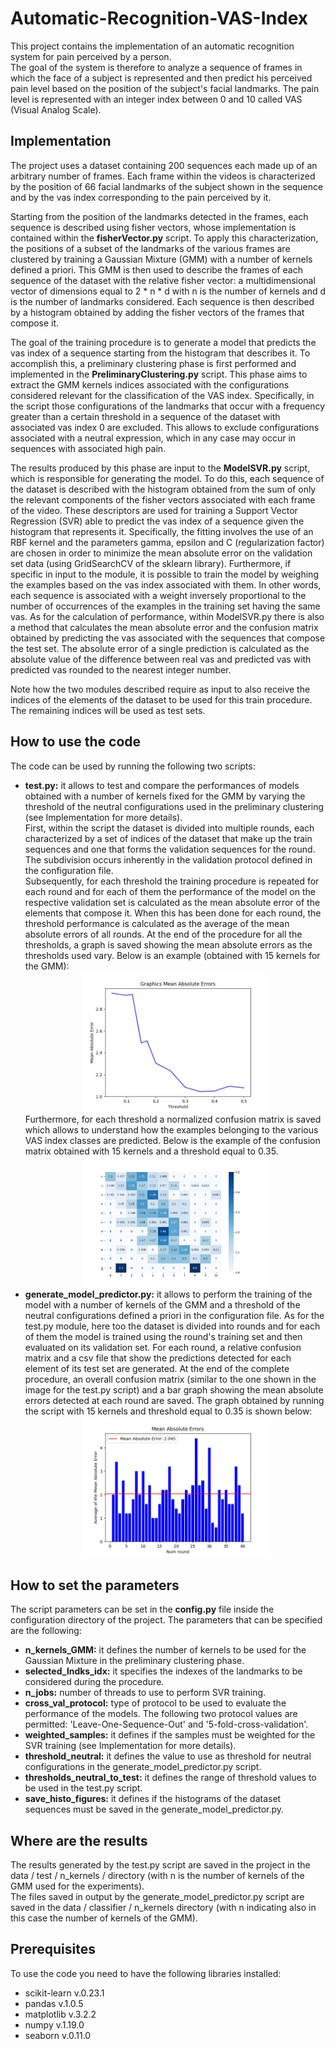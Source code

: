 # Automatic-Recognition-VAS-Index

This project contains the implementation of an automatic recognition system for pain perceived by a person. <br>
The goal of the system is therefore to analyze a sequence of frames in which the face of a subject is represented 
and then predict his perceived pain level based on the position of the subject's facial landmarks. 
The pain level is represented with an integer index between 0 and 10 called VAS (Visual Analog Scale).

<h2>Implementation</h2>
The project uses a dataset containing 200 sequences each made up of an arbitrary number of frames. 
Each frame within the videos is characterized by the position of 66 facial landmarks of the subject shown 
in the sequence and by the vas index corresponding to the pain perceived by it. <br>

Starting from the position of the landmarks detected in the frames, each sequence is described using fisher vectors, 
whose implementation is contained within the <b>fisherVector.py</b> script.
To apply this characterization, the positions of a subset of the landmarks of the various frames are clustered by training a Gaussian Mixture (GMM)
with a number of kernels defined a priori. 
This GMM is then used to describe the frames of each sequence of the dataset with the relative fisher vector: 
a multidimensional vector of dimensions equal to 2 * n * d with n is the number of kernels and d is the number of landmarks considered.
Each sequence is then described by a histogram obtained by adding the fisher vectors of the frames that compose it.<br>

The goal of the training procedure is to generate a model that predicts the vas index of a sequence starting from the histogram that describes it.
To accomplish this, a preliminary clustering phase is first performed and implemented in the <b>PreliminaryClustering.py</b> script.
This phase aims to extract the GMM kernels indices associated with the configurations considered relevant for the classification of the VAS index. 
Specifically, in the script those configurations of the landmarks that occur with a frequency greater than a certain threshold in a sequence of the dataset 
with associated vas index 0 are excluded. This allows to exclude configurations associated with a neutral expression, which in any case may occur in sequences with associated high pain.<br>

The results produced by this phase are input to the <b>ModelSVR.py</b> script, which is responsible for generating the model. To do this, each sequence of the dataset is described with the histogram obtained from the sum of only the relevant components of the fisher vectors associated with each frame of the video.
These descriptors are used for training a Support Vector Regression (SVR) able to predict the vas index of a sequence given the histogram that represents it. Specifically, the fitting involves the use of an RBF kernel and the parameters gamma, epsilon and C (regularization factor) are chosen in order to minimize the mean absolute error 
on the validation set data (using GridSearchCV of the sklearn library). Furthermore, if specific in input to the module, it is possible to train the model by weighing the examples based on the vas index associated with them. In other words, each sequence is associated with a weight inversely proportional to the number of occurrences of 
the examples in the training set having the same vas.
As for the calculation of performance, within ModelSVR.py there is also a method that calculates the mean absolute error and the confusion matrix obtained by predicting the vas associated with the sequences that compose the test set. 
The absolute error of a single prediction is calculated as the absolute value of the difference between real vas and predicted vas with predicted vas rounded to the nearest integer number. <br>

Note how the two modules described require as input to also receive the indices of the elements of the dataset to be used for this train procedure. The remaining indices will be used as test sets.

<h2>How to use the code</h2>
The code can be used by running the following two scripts:
<ul>
  <li><b>test.py:</b> it allows to test and compare the performances of models obtained with a number of kernels fixed for the GMM by varying the threshold of the neutral configurations used in the preliminary clustering (see Implementation for more details).<br>
First, within the script the dataset is divided into multiple rounds, each characterized by a set of indices of the dataset that make up the train sequences and one that forms the validation sequences for the round. The subdivision occurs inherently in the validation protocol defined in the configuration file.<br>
Subsequently, for each threshold the training procedure is repeated for each round and for each of them the performance of the model on the respective validation set is calculated as the mean absolute error of the elements that compose it.
When this has been done for each round, the threshold performance is calculated as the average of the mean absolute errors of all rounds. At the end of the procedure for all the thresholds, a graph is saved showing the mean absolute errors as the thresholds used vary. Below is an example (obtained with 15 kernels for the GMM):
  <div align="center">
    <img src="/data/test/15_kernels/exp_weight_samples/errors_graph.png" width="300px"</img> 
  </div>
Furthermore, for each threshold a normalized confusion matrix is saved which allows to understand how the examples belonging to the various VAS index classes are predicted. Below is the example of the confusion matrix obtained with 15 kernels and a threshold equal to 0.35.
  <div align="center">
    <img src="/data/test/15_kernels/exp_weight_samples/confusion_matrices/confusion_matrix_0.35.png" width="300px"</img> 
  </div>
</li>
<li><b>generate_model_predictor.py:</b> it allows to perform the training of the model with a number of kernels of the GMM and a threshold of the neutral configurations defined a priori in the configuration file. As for the test.py module, here too the dataset is divided into rounds and for each of them the model is trained using the round's training set and then evaluated on its validation set.
For each round, a relative confusion matrix and a csv file that show the predictions detected for each element of its test set are generated.
At the end of the complete procedure, an overall confusion matrix (similar to the one shown in the image for the test.py script) and a bar graph showing the mean absolute errors detected at each round are saved. The graph obtained by running the script with 15 kernels and threshold equal to 0.35 is shown below:
  <div align="center">
    <img src="/data/classifier/15_kernels/graphics_errors.png" width="300px"</img> 
  </div>
</li>
</ul>

<h2>How to set the parameters</h2>
The script parameters can be set in the <b>config.py</b> file inside the configuration directory of the project.
The parameters that can be specified are the following:
<ul>
  <li><b>n_kernels_GMM:</b> it defines the number of kernels to be used for the Gaussian Mixture in the preliminary clustering phase. </li>
  <li><b>selected_lndks_idx:</b> it specifies the indexes of the landmarks to be considered during the procedure.</li>
  <li><b>n_jobs:</b> number of threads to use to perform SVR training.</li>
  <li><b>cross_val_protocol:</b> type of protocol to be used to evaluate the performance of the models. The following two protocol values are permitted:
  'Leave-One-Sequence-Out' and '5-fold-cross-validation'.</li>
  <li><b>weighted_samples:</b> it defines if the samples must be weighted for the SVR training (see Implementation for more details).</li>
  <li><b>threshold_neutral:</b> it defines the value to use as threshold for neutral configurations in the generate_model_predictor.py script.</li>
  <li><b>thresholds_neutral_to_test:</b> it defines the range of threshold values to be used in the test.py script.</li>
  <li><b>save_histo_figures:</b> it defines if the histograms of the dataset sequences must be saved in the generate_model_predictor.py.</li>
</ul>

<h2>Where are the results</h2>
The results generated by the test.py script are saved in the project in the data / test / n_kernels / directory (with n is the number of kernels of the GMM used for the experiments).<br>
The files saved in output by the generate_model_predictor.py script are saved in the data / classifier / n_kernels directory (with n indicating also in this case the number of kernels of the GMM).

<h2>Prerequisites</h2>
To use the code you need to have the following libraries installed:
<ul>
  <li>scikit-learn v.0.23.1</li>
  <li>pandas v.1.0.5</li>
  <li>matplotlib v.3.2.2</li>
  <li>numpy v.1.19.0</li>
  <li>seaborn v.0.11.0</li>
</ul>
